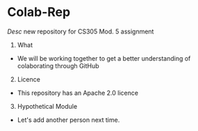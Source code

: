 # Colab-Rep
_Desc_
  new repository for CS305 Mod. 5 assignment

1. What  
  * We will be working together to get a better understanding of colaborating through GitHub

2. Licence
  * This repository has an Apache 2.0 licence

3. Hypothetical Module
  * Let's add another person next time.
